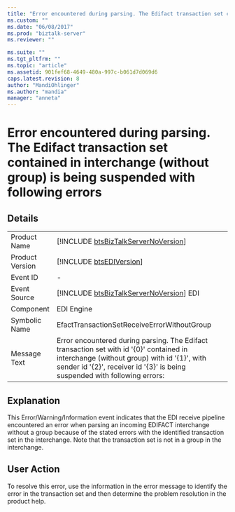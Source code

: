 ```yaml
---
title: "Error encountered during parsing. The Edifact transaction set contained in interchange (without group) is being suspended with following errors | Microsoft Docs"
ms.custom: ""
ms.date: "06/08/2017"
ms.prod: "biztalk-server"
ms.reviewer: ""

ms.suite: ""
ms.tgt_pltfrm: ""
ms.topic: "article"
ms.assetid: 901fef68-4649-480a-997c-b061d7d069d6
caps.latest.revision: 8
author: "MandiOhlinger"
ms.author: "mandia"
manager: "anneta"
---
```

# Error encountered during parsing. The Edifact transaction set contained in interchange (without group) is being suspended with following errors
## Details  
  
|                 |                                                                                                                                                                                                                       |
|-----------------|-----------------------------------------------------------------------------------------------------------------------------------------------------------------------------------------------------------------------|
|  Product Name   |                                                                  [!INCLUDE [btsBizTalkServerNoVersion](../includes/btsbiztalkservernoversion-md.md)]                                                                  |
| Product Version |                                                                              [!INCLUDE [btsEDIVersion](../includes/btsediversion-md.md)]                                                                              |
|    Event ID     |                                                                                                           -                                                                                                           |
|  Event Source   |                                                                [!INCLUDE [btsBizTalkServerNoVersion](../includes/btsbiztalkservernoversion-md.md)] EDI                                                                |
|    Component    |                                                                                                      EDI Engine                                                                                                       |
|  Symbolic Name  |                                                                                      EfactTransactionSetReceiveErrorWithoutGroup                                                                                      |
|  Message Text   | Error encountered during parsing. The Edifact transaction set with id '{0}' contained in interchange (without group) with id '{1}', with sender id '{2}', receiver id '{3}' is being suspended with following errors: |
  
## Explanation  
 This Error/Warning/Information event indicates that the EDI receive pipeline encountered an error when parsing an incoming EDIFACT interchange without a group because of the stated errors with the identified transaction set in the interchange. Note that the transaction set is not in a group in the interchange.  
  
## User Action  
 To resolve this error, use the information in the error message to identify the error in the transaction set and then determine the problem resolution in the product help.